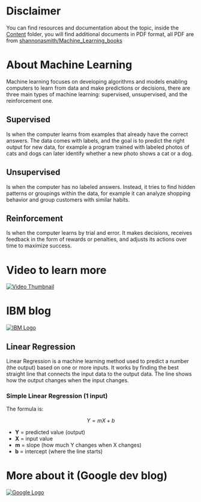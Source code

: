 # Disclaimer
You can find resources and documentation about the topic, inside the [Content](./Content/README.md) folder, you will find additional documents in PDF format, all PDF are from  [shannonasmith/Machine_Learning_books](https://github.com/shannonasmith/Machine_Learning_books/tree/main)

# About Machine Learning  
Machine learning focuses on developing algorithms and models enabling computers to learn from data and make predictions or decisions, there are three main types of machine learning: supervised, unsupervised, and the reinforcement one.  

## Supervised
Is when the computer learns from examples that already have the correct answers. The data comes with labels, and the goal is to predict the right output for new data, for example a program trained with labeled photos of cats and dogs can later identify whether a new photo shows a cat or a dog.  

## Unsupervised  
Is when the computer has no labeled answers. Instead, it tries to find hidden patterns or groupings within the data, for example it can analyze shopping behavior and group customers with similar habits.  

## Reinforcement  
Is when the computer learns by trial and error. It makes decisions, receives feedback in the form of rewards or penalties, and adjusts its actions over time to maximize success.  


# Video to learn more 
[![Video Thumbnail](https://img.youtube.com/vi/x3KOCphRltk/maxresdefault.jpg)](https://www.youtube.com/watch?v=x3KOCphRltk)

# IBM blog
[![IBM Logo](https://img.youtube.com/vi/RYq0Neii7FU/maxresdefault.jpg)](https://www.ibm.com/think/topics/machine-learning-types)

## Linear Regression 

Linear Regression is a machine learning method used to predict a number (the output) based on one or more inputs. It works by finding the best straight line that connects the input data to the output data. The line shows how the output changes when the input changes.

### Simple Linear Regression (1 input)
The formula is:  

$$
Y = mX + b
$$

- **Y** = predicted value (output)  
- **X** = input value  
- **m** = slope (how much Y changes when X changes)  
- **b** = intercept (where the line starts)  


# More about it (Google dev blog)

[![Google Logo](https://img.youtube.com/vi/cazdJdeZcUY/maxresdefault.jpg)](https://developers.google.com/machine-learning/crash-course/linear-regression)

